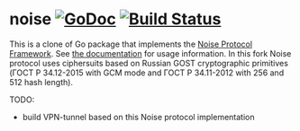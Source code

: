 # noise [![GoDoc](https://godoc.org/github.com/flynn/noise?status.svg)](https://godoc.org/github.com/flynn/noise) [![Build Status](https://travis-ci.org/flynn/noise.svg?branch=master)](https://travis-ci.org/flynn/noise)

This is a clone of Go package that implements the [Noise Protocol
Framework](https://noiseprotocol.org). See [the
documentation](https://godoc.org/github.com/flynn/noise) for usage information. In this fork Noise protocol uses ciphersuits based on Russian GOST cryptographic primitives (ГОСТ Р 34.12-2015 with GCM mode and ГОСТ Р 34.11-2012 with 256 and 512 hash length).

TODO:
 - build VPN-tunnel based on this Noise protocol implementation


